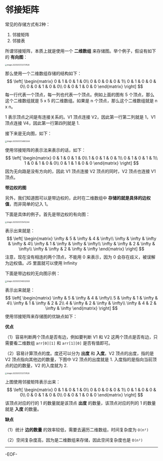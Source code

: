 # 邻接矩阵

常见的存储方式有2种：

1. 邻接矩阵
2. 邻接表

所谓邻接矩阵，本质上就是使用一个 **二维数组** 来存储图。举个例子，假设有如下的 **有向图**：

<img src="https://xiejie-typora.oss-cn-chengdu.aliyuncs.com/2025-03-12-053737.png" alt="image-20250312133737628" style="zoom:40%;" />

那么使用一个二维数组存储的结构如下：
$$
\left[
\begin{matrix}
0 & 1 & 0 & 1 & 0\\
0 & 0 & 0 & 0 & 1\\
0 & 1 & 0 & 0 & 0\\
0 & 0 & 1 & 0 & 0\\
0 & 0 & 1 & 0 & 0
\end{matrix}
\right]
$$
每一行代表一个顶点，每一列也代表一个顶点。例如上面的图有 5 个顶点，那么这个二维数组就是 5 x 5 的二维数组。如果是 n 个顶点，那么这个二维数组就是 n x n。

1 表示顶点之间是有连接关系的。V1 顶点连接 V2，因此第一行第二列就是 1，V1 顶点连接 V4，因此第一行第四列就是 1.



接下来是无向图，如下：

<img src="https://xiejie-typora.oss-cn-chengdu.aliyuncs.com/2025-03-12-054803.png" alt="image-20250312134803244" style="zoom:40%;" />

使用邻接矩阵的表示法来表示的话，如下：
$$
\left[
\begin{matrix}
0 & 1 & 0 & 1 & 0\\
1 & 0 & 1 & 0 & 1\\
0 & 1 & 0 & 1 & 1\\
1 & 0 & 1 & 0 & 0\\
0 & 1 & 1 & 0 & 0
\end{matrix}
\right]
$$
因为无向路是没有方向的，因此 V1 顶点连接 V2 顶点的同时，V2 顶点也连接 V1 顶点。





**带边权的图**

另外，我们知道图可以是带边权的，此时在二维数组中 **存储的就是具体的边权值**，而非简单的记入 1。

下面是具体的例子。首先是带边权的有向图：

<img src="https://xiejie-typora.oss-cn-chengdu.aliyuncs.com/2025-03-12-055412.png" alt="image-20250312135412244" style="zoom:40%;" />

表示出来就是：
$$
\left[
\begin{matrix}
\infty & 5 & \infty & 4 & \infty\\
\infty & \infty & \infty & \infty & 4\\
\infty & 1 & \infty & \infty & \infty\\
\infty & \infty & 2 & \infty & \infty\\
\infty & \infty & 2 & \infty & \infty
\end{matrix}
\right]
$$
注意，现在没有相连的两个顶点，不能用 0 来表示，因为 0 会存在歧义，被误解为边权值。JS 里面就可以使用 Infinity



下面是带边权的无向图示例：

<img src="https://xiejie-typora.oss-cn-chengdu.aliyuncs.com/2025-03-12-060033.png" alt="image-20250312140032926" style="zoom:40%;" />

表示出来就是：
$$
\left[
\begin{matrix}
\infty & 5 & \infty & 4 & \infty\\
5 & \infty & 1 & \infty & 4\\
\infty & 1 & \infty & 2 & 2\\
4 & \infty & 2 & \infty & \infty\\
\infty & 4 & 2 & \infty & \infty
\end{matrix}
\right]
$$
使用邻接矩阵来存储图的优缺点如下：

**优点**

（1）容易判断两个顶点是否有边，例如要判断 V1 和 V2 这两个顶点是否有边，只需要看二维数组 `arr[0][1]` 和 `arr[1][0]` 是否有值即可。

（2）容易计算顶点的度。度还可以分为 **出度** 和 **入度**。V2 顶点的出度，指的是 V2 顶点指向其他边的数量，下图中 V2 顶点的出度就是 1. 入度指的是指向当前顶点的边的数量，V2 的入度就为 2.

<img src="https://xiejie-typora.oss-cn-chengdu.aliyuncs.com/2025-03-12-053737.png" alt="image-20250312133737628" style="zoom:40%;" />

上图使用邻接矩阵表示出来：
$$
\left[
\begin{matrix}
0 & 1 & 0 & 1 & 0\\
0 & 0 & 0 & 0 & 1\\
0 & 1 & 0 & 0 & 0\\
0 & 0 & 1 & 0 & 0\\
0 & 0 & 1 & 0 & 0
\end{matrix}
\right]
$$
该顶点对应的行的 1 的数量就是该顶点 **出度** 的数量，该顶点对应的列的 1 的数量就是 **入度** 的数量。



**缺点**

（1）统计 **边的数量** 的效率较低，需要去遍历二维数组，时间复杂度为 `O(n²)`

（2）空间复杂度高，因为是二维数组来存储，因此空间复杂度也是 `O(n²)`

---

-EOF-